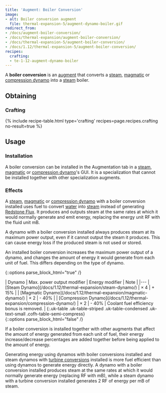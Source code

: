 ```yaml
---
title: 'Augment: Boiler Conversion'
image:
- alt: Boiler conversion augment
  file: thermal-expansion-5/augment-dynamo-boiler.gif
redirect_from:
- /docs/augment-boiler-conversion/
- /docs/thermal-expansion/augment-boiler-conversion/
- /docs/thermal-expansion-5/augment-boiler-conversion/
- /docs/1.12/thermal-expansion-5/augment-boiler-conversion/
recipes:
  crafting:
  - te-1-12-augment-dynamo-boiler
---
```


A **boiler conversion** is an [augment](/docs/1.12/thermal-expansion/augments/) that converts a
[steam](/docs/1.12/thermal-expansion/steam-dynamo/), [magmatic](/docs/1.12/thermal-expansion/magmatic-dynamo/) or [compression
dynamo](/docs/1.12/thermal-expansion/compression-dynamo/) into a [steam](/docs/1.12/thermal-foundation/steam/) boiler.


Obtaining
---------

### Crafting
{% include recipe-table.html type='crafting' recipes=page.recipes.crafting no-result=true %}


Usage
-----

### Installation
A boiler conversion can be installed in the Augmentation tab in a
[steam](/docs/1.12/thermal-expansion/steam-dynamo/), [magmatic](/docs/1.12/thermal-expansion/magmatic-dynamo/) or [compression
dynamo](/docs/1.12/thermal-expansion/compression-dynamo/)'s GUI. It is a specialization that cannot be
installed together with other specialization augments.

### Effects
A [steam](/docs/1.12/thermal-expansion/steam-dynamo/), [magmatic](/docs/1.12/thermal-expansion/magmatic-dynamo/) or
[compression dynamo](/docs/1.12/thermal-expansion/compression-dynamo/) with a boiler conversion
installed uses fuel to convert [water](https://minecraft.gamepedia.com/Water)
into [steam](/docs/1.12/thermal-foundation/steam/) instead of generating [Redstone
Flux](/docs/redstone-flux/). It produces and outputs steam at the same rates at
which it would normally generate and emit energy, replacing the energy unit RF
with the fluid unit mB.

A dynamo with a boiler conversion installed always produces steam at its maximum
power output, even if it cannot output the steam it produces. This can cause
energy loss if the produced steam is not used or stored.

An installed boiler conversion increases the maximum power output of a dynamo,
and changes the amount of energy it would generate from each unit of fuel. This
differs depending on the type of dynamo.

{::options parse_block_html="true" /}
<div class="uk-overflow-container">
| Dynamo | Max. power output modifier | Energy modifier | Note |
|---
| [Steam Dynamo](/docs/1.12/thermal-expansion/steam-dynamo/) | × 4 | + 15% |
| [Magmatic Dynamo](/docs/1.12/thermal-expansion/magmatic-dynamo/) | × 2 | - 40% |
| [Compression Dynamo](/docs/1.12/thermal-expansion/compression-dynamo/) | × 2 | - 40% | Coolant fuel efficiency bonus is removed. |
{:.uk-table .uk-table-striped .uk-table-condensed .uk-text-small .cofh-table-semi-compress}
</div>
{::options parse_block_html="false" /}

If a boiler conversion is installed together with other augments that affect the
amount of energy generated from each unit of fuel, their energy
increase/decrease percentages are added together before being applied to the
amount of energy.

Generating energy using dynamos with boiler conversions installed and steam
dynamos with [turbine conversions](/docs/1.12/thermal-expansion/augment-turbine-conversion/) installed
is more fuel efficient than using dynamos to generate energy directly. A dynamo
with a boiler conversion installed produces steam at the same rates at which it
would normally generate energy (replacing RF with mB), while a steam dynamo with
a turbine conversion installed generates 2 RF of energy per mB of steam.
